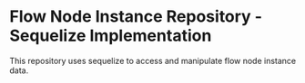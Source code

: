 # Flow Node Instance Repository - Sequelize Implementation

This repository uses sequelize to access and manipulate flow node instance data.
